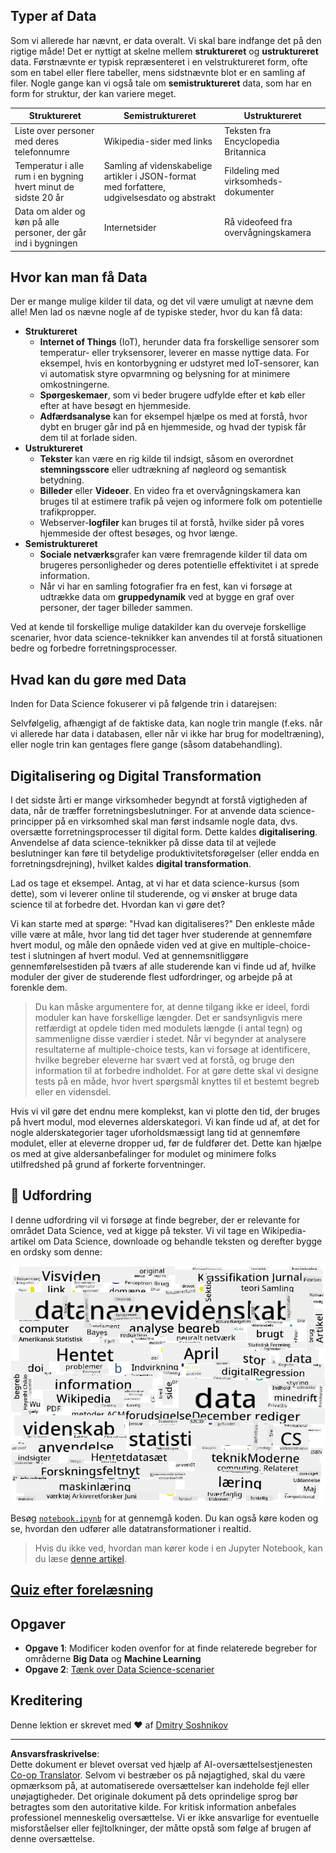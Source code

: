 <!--
CO_OP_TRANSLATOR_METADATA:
{
  "original_hash": "2583a9894af7123b2fcae3376b14c035",
  "translation_date": "2025-08-26T21:31:43+00:00",
  "source_file": "1-Introduction/01-defining-data-science/README.md",
  "language_code": "da"
}
-->
## Typer af Data

Som vi allerede har nævnt, er data overalt. Vi skal bare indfange det på den rigtige måde! Det er nyttigt at skelne mellem **struktureret** og **ustruktureret** data. Førstnævnte er typisk repræsenteret i en velstruktureret form, ofte som en tabel eller flere tabeller, mens sidstnævnte blot er en samling af filer. Nogle gange kan vi også tale om **semistruktureret** data, som har en form for struktur, der kan variere meget.

| Struktureret                                                                | Semistruktureret                                                                               | Ustruktureret                          |
| ---------------------------------------------------------------------------- | ---------------------------------------------------------------------------------------------- | --------------------------------------- |
| Liste over personer med deres telefonnumre                                   | Wikipedia-sider med links                                                                      | Teksten fra Encyclopedia Britannica    |
| Temperatur i alle rum i en bygning hvert minut de sidste 20 år               | Samling af videnskabelige artikler i JSON-format med forfattere, udgivelsesdato og abstrakt    | Fildeling med virksomheds-dokumenter   |
| Data om alder og køn på alle personer, der går ind i bygningen               | Internetsider                                                                                  | Rå videofeed fra overvågningskamera    |

## Hvor kan man få Data

Der er mange mulige kilder til data, og det vil være umuligt at nævne dem alle! Men lad os nævne nogle af de typiske steder, hvor du kan få data:

* **Struktureret**
  - **Internet of Things** (IoT), herunder data fra forskellige sensorer som temperatur- eller tryksensorer, leverer en masse nyttige data. For eksempel, hvis en kontorbygning er udstyret med IoT-sensorer, kan vi automatisk styre opvarmning og belysning for at minimere omkostningerne.
  - **Spørgeskemaer**, som vi beder brugere udfylde efter et køb eller efter at have besøgt en hjemmeside.
  - **Adfærdsanalyse** kan for eksempel hjælpe os med at forstå, hvor dybt en bruger går ind på en hjemmeside, og hvad der typisk får dem til at forlade siden.
* **Ustruktureret**
  - **Tekster** kan være en rig kilde til indsigt, såsom en overordnet **stemningsscore** eller udtrækning af nøgleord og semantisk betydning.
  - **Billeder** eller **Videoer**. En video fra et overvågningskamera kan bruges til at estimere trafik på vejen og informere folk om potentielle trafikpropper.
  - Webserver-**logfiler** kan bruges til at forstå, hvilke sider på vores hjemmeside der oftest besøges, og hvor længe.
* **Semistruktureret**
  - **Sociale netværks**grafer kan være fremragende kilder til data om brugeres personligheder og deres potentielle effektivitet i at sprede information.
  - Når vi har en samling fotografier fra en fest, kan vi forsøge at udtrække data om **gruppedynamik** ved at bygge en graf over personer, der tager billeder sammen.

Ved at kende til forskellige mulige datakilder kan du overveje forskellige scenarier, hvor data science-teknikker kan anvendes til at forstå situationen bedre og forbedre forretningsprocesser.

## Hvad kan du gøre med Data

Inden for Data Science fokuserer vi på følgende trin i datarejsen:

Selvfølgelig, afhængigt af de faktiske data, kan nogle trin mangle (f.eks. når vi allerede har data i databasen, eller når vi ikke har brug for modeltræning), eller nogle trin kan gentages flere gange (såsom databehandling).

## Digitalisering og Digital Transformation

I det sidste årti er mange virksomheder begyndt at forstå vigtigheden af data, når de træffer forretningsbeslutninger. For at anvende data science-principper på en virksomhed skal man først indsamle nogle data, dvs. oversætte forretningsprocesser til digital form. Dette kaldes **digitalisering**. Anvendelse af data science-teknikker på disse data til at vejlede beslutninger kan føre til betydelige produktivitetsforøgelser (eller endda en forretningsdrejning), hvilket kaldes **digital transformation**.

Lad os tage et eksempel. Antag, at vi har et data science-kursus (som dette), som vi leverer online til studerende, og vi ønsker at bruge data science til at forbedre det. Hvordan kan vi gøre det?

Vi kan starte med at spørge: "Hvad kan digitaliseres?" Den enkleste måde ville være at måle, hvor lang tid det tager hver studerende at gennemføre hvert modul, og måle den opnåede viden ved at give en multiple-choice-test i slutningen af hvert modul. Ved at gennemsnitliggøre gennemførelsestiden på tværs af alle studerende kan vi finde ud af, hvilke moduler der giver de studerende flest udfordringer, og arbejde på at forenkle dem.
> Du kan måske argumentere for, at denne tilgang ikke er ideel, fordi moduler kan have forskellige længder. Det er sandsynligvis mere retfærdigt at opdele tiden med modulets længde (i antal tegn) og sammenligne disse værdier i stedet.
Når vi begynder at analysere resultaterne af multiple-choice tests, kan vi forsøge at identificere, hvilke begreber eleverne har svært ved at forstå, og bruge den information til at forbedre indholdet. For at gøre dette skal vi designe tests på en måde, hvor hvert spørgsmål knyttes til et bestemt begreb eller en vidensdel.

Hvis vi vil gøre det endnu mere komplekst, kan vi plotte den tid, der bruges på hvert modul, mod elevernes alderskategori. Vi kan finde ud af, at det for nogle alderskategorier tager uforholdsmæssigt lang tid at gennemføre modulet, eller at eleverne dropper ud, før de fuldfører det. Dette kan hjælpe os med at give aldersanbefalinger for modulet og minimere folks utilfredshed på grund af forkerte forventninger.

## 🚀 Udfordring

I denne udfordring vil vi forsøge at finde begreber, der er relevante for området Data Science, ved at kigge på tekster. Vi vil tage en Wikipedia-artikel om Data Science, downloade og behandle teksten og derefter bygge en ordsky som denne:

![Ordsky for Data Science](../../../../translated_images/ds_wordcloud.664a7c07dca57de017c22bf0498cb40f898d48aa85b3c36a80620fea12fadd42.da.png)

Besøg [`notebook.ipynb`](../../../../../../../../../1-Introduction/01-defining-data-science/notebook.ipynb ':ignore') for at gennemgå koden. Du kan også køre koden og se, hvordan den udfører alle datatransformationer i realtid.

> Hvis du ikke ved, hvordan man kører kode i en Jupyter Notebook, kan du læse [denne artikel](https://soshnikov.com/education/how-to-execute-notebooks-from-github/).

## [Quiz efter forelæsning](https://purple-hill-04aebfb03.1.azurestaticapps.net/quiz/1)

## Opgaver

* **Opgave 1**: Modificer koden ovenfor for at finde relaterede begreber for områderne **Big Data** og **Machine Learning**  
* **Opgave 2**: [Tænk over Data Science-scenarier](assignment.md)

## Kreditering

Denne lektion er skrevet med ♥️ af [Dmitry Soshnikov](http://soshnikov.com)

---

**Ansvarsfraskrivelse**:  
Dette dokument er blevet oversat ved hjælp af AI-oversættelsestjenesten [Co-op Translator](https://github.com/Azure/co-op-translator). Selvom vi bestræber os på nøjagtighed, skal du være opmærksom på, at automatiserede oversættelser kan indeholde fejl eller unøjagtigheder. Det originale dokument på dets oprindelige sprog bør betragtes som den autoritative kilde. For kritisk information anbefales professionel menneskelig oversættelse. Vi er ikke ansvarlige for eventuelle misforståelser eller fejltolkninger, der måtte opstå som følge af brugen af denne oversættelse.